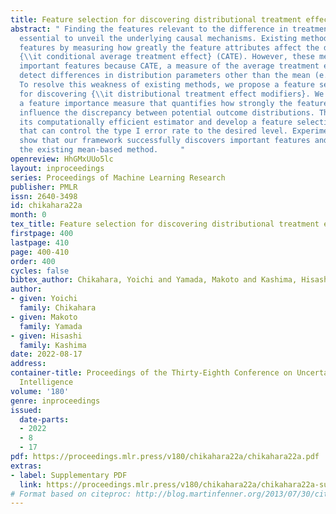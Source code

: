 ```yaml
---
title: Feature selection for discovering distributional treatment effect modifiers
abstract: " Finding the features relevant to the difference in treatment effects is
  essential to unveil the underlying causal mechanisms. Existing methods seek such
  features by measuring how greatly the feature attributes affect the degree of the
  {\\it conditional average treatment effect} (CATE). However, these methods may overlook
  important features because CATE, a measure of the average treatment effect, cannot
  detect differences in distribution parameters other than the mean (e.g., variance).
  To resolve this weakness of existing methods, we propose a feature selection framework
  for discovering {\\it distributional treatment effect modifiers}. We first formulate
  a feature importance measure that quantifies how strongly the feature attributes
  influence the discrepancy between potential outcome distributions. Then we derive
  its computationally efficient estimator and develop a feature selection algorithm
  that can control the type I error rate to the desired level. Experimental results
  show that our framework successfully discovers important features and outperforms
  the existing mean-based method.     "
openreview: HhGMxUUo5lc
layout: inproceedings
series: Proceedings of Machine Learning Research
publisher: PMLR
issn: 2640-3498
id: chikahara22a
month: 0
tex_title: Feature selection for discovering distributional treatment effect modifiers
firstpage: 400
lastpage: 410
page: 400-410
order: 400
cycles: false
bibtex_author: Chikahara, Yoichi and Yamada, Makoto and Kashima, Hisashi
author:
- given: Yoichi
  family: Chikahara
- given: Makoto
  family: Yamada
- given: Hisashi
  family: Kashima
date: 2022-08-17
address:
container-title: Proceedings of the Thirty-Eighth Conference on Uncertainty in Artificial
  Intelligence
volume: '180'
genre: inproceedings
issued:
  date-parts:
  - 2022
  - 8
  - 17
pdf: https://proceedings.mlr.press/v180/chikahara22a/chikahara22a.pdf
extras:
- label: Supplementary PDF
  link: https://proceedings.mlr.press/v180/chikahara22a/chikahara22a-supp.pdf
# Format based on citeproc: http://blog.martinfenner.org/2013/07/30/citeproc-yaml-for-bibliographies/
---
```

